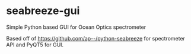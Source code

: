 # seabreeze-gui
Simple Python based GUI for Ocean Optics spectrometer

Based off of https://github.com/ap--/python-seabreeze for spectrometer API and PyQT5 for GUI.
